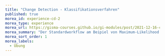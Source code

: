```yaml
---
title: "Change Detection - Klassifikationsverfahren"
published: true
morea_id: experience-cd-2
morea_type: experience
morea_url: https://gisma-courses.github.io/gi-modules/post/2021-12-16-change-detection/
morea_summary: "Der Standardworkflow am Beipiel von Maximum-Likelihood und Random Forest Klassifikation"
morea_sort_order: 1
morea_labels:
  - Übung
---
```








